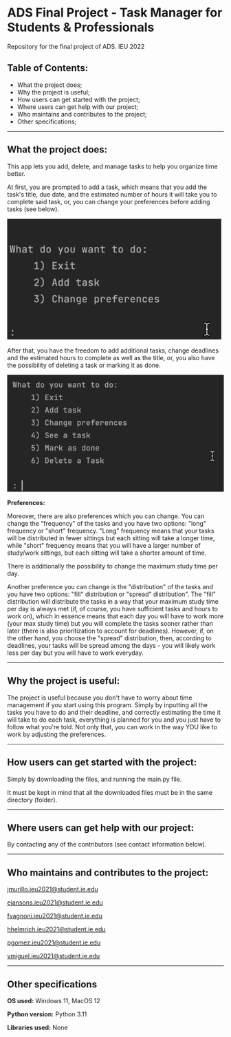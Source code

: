 # ADS Final Project - Task Manager for Students & Professionals
Repository for the final project of ADS. IEU 2022

## Table of Contents:
 - What the project does;
 - Why the project is useful;
 - How users can get started with the project;
 - Where users can get help with our project;
 - Who maintains and contributes to the project;
 - Other specifications;


------------------------------------------------------------


## What the project does:


This app lets you add, delete, and manage tasks to help you organize time better.

At first, you are prompted to add a task, which means that you add the task's title, due date, and the estimated number of hours it will take you to complete said task, or, you can change your preferences before adding tasks (see below).

![What you will see when there aren't any tasks:](Notasks.jpg)

After that, you have the freedom to add additional tasks, change deadlines and the estimated hours to complete as well as the title, or, you also have the possibility of deleting a task or marking it as done.

![What you will see when tasks exist:](Withtasks.jpg)


**Preferences:**


Moreover, there are also preferences which you can change. You can change the "frequency" of the tasks and you have two options: "long" frequency or "short" frequency. "Long" frequency means that your tasks will be distributed in fewer sittings but each sitting will take a longer time, while "short" frequency means that you will have a larger number of study/work sittings, but each sitting will take a shorter amount of time.

There is additionally the possibility to change the maximum study time per day.

Another preference you can change is the "distribution" of the tasks and you have two options: "fill" distribution or "spread" distribution". The "fill" distribution will distribute the tasks in a way that your maximum study time per day is always met (if, of course, you have sufficient tasks and hours to work on), which in essence means that each day you will have to work more (your max study time) but you will complete the tasks sooner rather than later (there is also prioritization to account for deadlines). However, if, on the other hand, you choose the "spread" distribution, then, according to deadlines, your tasks will be spread among the days - you will likely work less per day but you will have to work everyday. 


-----------------------------------------------------------


## Why the project is useful:


The project is useful because you don't have to worry about time management if you start using this program. Simply by inputting all the tasks you have to do and their deadline, and correctly estimating the time it will take to do each task, everything is planned for you and you just have to follow what you're told. Not only that, you can work in the way YOU like to work by adjusting the preferences.


-----------------------------------------------------------


## How users can get started with the project:


Simply by downloading the files, and running the main.py file.

It must be kept in mind that all the downloaded files must be in the same directory (folder).


----------------------------------------------------------


## Where users can get help with our project:


By contacting any of the contributors (see contact information below).


----------------------------------------------------------


## Who maintains and contributes to the project:


jmurillo.ieu2021@student.ie.edu

ejansons.ieu2021@student.ie.edu

fvagnoni.ieu2021@student.ie.edu

hhelmrich.ieu2021@student.ie.edu

pgomez.ieu2021@student.ie.edu

vmiguel.ieu2021@student.ie.edu


----------------------------------------------------------


## Other specifications

**OS used:** Windows 11, MacOS 12

**Python version:** Python 3.11

**Libraries used:** None

